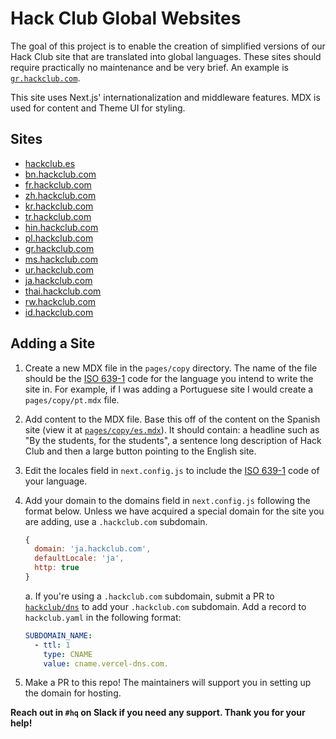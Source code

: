 # Hack Club Global Websites

The goal of this project is to enable the creation of simplified versions of our Hack Club site that are translated into global languages. These sites should require practically no maintenance and be very brief. An example is [`gr.hackclub.com`](https://gr.hackclub.com).

This site uses Next.js' internationalization and middleware features. MDX is used for content and Theme UI for styling.

## Sites

- [hackclub.es](https://hackclub.es)
- [bn.hackclub.com](https://bn.hackclub.com)
- [fr.hackclub.com](https://fr.hackclub.com)
- [zh.hackclub.com](https://zh.hackclub.com)
- [kr.hackclub.com](https://kr.hackclub.com)
- [tr.hackclub.com](https://tr.hackclub.com)
- [hin.hackclub.com](https://hin.hackclub.com)
- [pl.hackclub.com](https://pl.hackclub.com)
- [gr.hackclub.com](https://gr.hackclub.com)
- [ms.hackclub.com](https://ms.hackclub.com)
- [ur.hackclub.com](https://ur.hackclub.com)
- [ja.hackclub.com](https://ja.hackclub.com)
- [thai.hackclub.com](https://thai.hackclub.com)
- [rw.hackclub.com](https://rw.hackclub.com)
- [id.hackclub.com](https://id.hackclub.com)

## Adding a Site

1. Create a new MDX file in the `pages/copy` directory. The name of the file should be the [ISO 639-1](https://en.wikipedia.org/wiki/ISO_639-1) code for the language you intend to write the site in. For example, if I was adding a Portuguese site I would create a `pages/copy/pt.mdx` file.

2. Add content to the MDX file. Base this off of the content on the Spanish site (view it at [`pages/copy/es.mdx`](/pages/copy/es.mdx)). It should contain: a headline such as "By the students, for the students", a sentence long description of Hack Club and then a large button pointing to the English site.

3. Edit the locales field in `next.config.js` to include the [ISO 639-1](https://en.wikipedia.org/wiki/ISO_639-1) code of your language.

4. Add your domain to the domains field in `next.config.js` following the format below. Unless we have acquired a special domain for the site you are adding, use a `.hackclub.com` subdomain.
    ```javascript
    {
      domain: 'ja.hackclub.com',
      defaultLocale: 'ja',
      http: true
    }
    ```

    a. If you're using a `.hackclub.com` subdomain, submit a PR to [`hackclub/dns`](https://github.com/hackclub/dns) to add your `.hackclub.com` subdomain. Add a record to `hackclub.yaml` in the following format:
    
    ```yaml
    SUBDOMAIN_NAME:
      - ttl: 1
        type: CNAME
        value: cname.vercel-dns.com.
    ```

6. Make a PR to this repo! The maintainers will support you in setting up the domain for hosting.

**Reach out in `#hq` on Slack if you need any support. Thank you for your help!**

